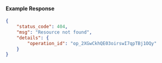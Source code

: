 <!-- Code generated for API Clients. DO NOT EDIT. -->

#### Example Response

```json
{
	"status_code": 404,
	"msg": "Resource not found",
	"details": {
		"operation_id": "op_2XGwCkhQE03oirswI7qpTBj1OQy"
	}
}
```
